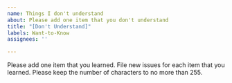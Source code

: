 ```yaml
---
name: Things I don't understand
about: Please add one item that you don't understand
title: "[Don't Understand]"
labels: Want-to-Know
assignees: ''

---
```


Please add one item that you learned.  File new issues for each item that you learned.  Please keep the number of characters to no more than 255.
